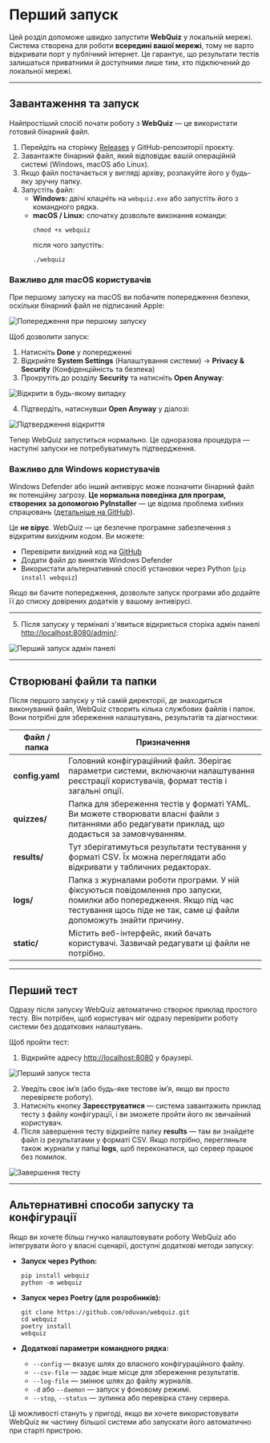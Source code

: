 # Перший запуск

Цей розділ допоможе швидко запустити **WebQuiz** у локальній мережі.
Система створена для роботи **всередині вашої мережі**, тому не варто відкривати порт у публічний інтернет. Це гарантує, що результати тестів залишаться приватними й доступними лише тим, хто підключений до локальної мережі.

---

## Завантаження та запуск

Найпростіший спосіб почати роботу з **WebQuiz** — це використати готовий бінарний файл.

1. Перейдіть на сторінку [Releases](https://github.com/oduvan/webquiz/releases) у GitHub-репозиторії проєкту.
2. Завантажте бінарний файл, який відповідає вашій операційній системі (Windows, macOS або Linux).
3. Якщо файл постачається у вигляді архіву, розпакуйте його у будь-яку зручну папку.
4. Запустіть файл:
   - **Windows:** двічі клацніть на `webquiz.exe` або запустіть його з командного рядка.
   - **macOS / Linux:** спочатку дозвольте виконання команди:
     ```
     chmod +x webquiz
     ```
     після чого запустіть:
     ```
     ./webquiz
     ```

### Важливо для macOS користувачів

При першому запуску на macOS ви побачите попередження безпеки, оскільки бінарний файл не підписаний Apple:

![Попередження при першому запуску](../imgs/mac_first_launch.png)

Щоб дозволити запуск:

1. Натисніть **Done** у попередженні
2. Відкрийте **System Settings** (Налаштування системи) → **Privacy & Security** (Конфіденційність та безпека)
3. Прокрутіть до розділу **Security** та натисніть **Open Anyway**:

![Відкрити в будь-якому випадку](../imgs/mac_open_anyway.png)

4. Підтвердіть, натиснувши **Open Anyway** у діалозі:

![Підтвердження відкриття](../imgs/mac_open_anyway_2.png)

Тепер WebQuiz запуститься нормально. Це одноразова процедура — наступні запуски не потребуватимуть підтвердження.

### Важливо для Windows користувачів

Windows Defender або інший антивірус може позначити бінарний файл як потенційну загрозу. **Це нормальна поведінка для програм, створених за допомогою PyInstaller** — це відома проблема хибних спрацювань ([детальніше на GitHub](https://github.com/pyinstaller/pyinstaller/issues/6754)).

Це **не вірус**. WebQuiz — це безпечне програмне забезпечення з відкритим вихідним кодом. Ви можете:
- Перевірити вихідний код на [GitHub](https://github.com/oduvan/webquiz)
- Додати файл до винятків Windows Defender
- Використати альтернативний спосіб установки через Python (`pip install webquiz`)

Якщо ви бачите попередження, дозвольте запуск програми або додайте її до списку довірених додатків у вашому антивірусі.

---

5. Після запуску у терміналі з'явиться відкриється сторіка адмін панелі [http://localhost:8080/admin/](http://localhost:8080/admin/):

![Перший запуск адмін панелі](../imgs/first_admin.png)

---

## Створювані файли та папки

Після першого запуску у тій самій директорії, де знаходиться виконуваний файл, WebQuiz створить кілька службових файлів і папок. Вони потрібні для збереження налаштувань, результатів та діагностики:

| Файл / папка | Призначення |
|---------------|--------------|
| **config.yaml** | Головний конфігураційний файл. Зберігає параметри системи, включаючи налаштування реєстрації користувачів, формат тестів і загальні опції. |
| **quizzes/** | Папка для збереження тестів у форматі YAML. Ви можете створювати власні файли з питаннями або редагувати приклад, що додається за замовчуванням. |
| **results/** | Тут зберігатимуться результати тестування у форматі CSV. Їх можна переглядати або відкривати у табличних редакторах. |
| **logs/** | Папка з журналами роботи програми. У ній фіксуються повідомлення про запуски, помилки або попередження. Якщо під час тестування щось піде не так, саме ці файли допоможуть знайти причину. |
| **static/** | Містить веб-інтерфейс, який бачать користувачі. Зазвичай редагувати ці файли не потрібно. |

---

## Перший тест

Одразу після запуску WebQuiz автоматично створює приклад простого тесту.
Він потрібен, щоб користувач міг одразу перевірити роботу системи без додаткових налаштувань.

Щоб пройти тест:

1. Відкрийте адресу [http://localhost:8080](http://localhost:8080) у браузері.

![Перший запуск теста](../imgs/reg_default_test.png)

2. Уведіть своє ім’я (або будь-яке тестове ім’я, якщо ви просто перевіряєте роботу).
3. Натисніть кнопку **Зареєструватися** — система завантажить приклад тесту з файлу конфігурації, і ви зможете пройти його як звичайний користувач.
4. Після завершення тесту відкрийте папку **results** — там ви знайдете файл із результатами у форматі CSV. Якщо потрібно, перегляньте також журнали у папці **logs**, щоб переконатися, що сервер працює без помилок.

![Завершення тесту](../imgs/reg_default_test.png)

---

## Альтернативні способи запуску та конфігурації

Якщо ви хочете більш гнучко налаштовувати роботу WebQuiz або інтегрувати його у власні сценарії, доступні додаткові методи запуску:

- **Запуск через Python:**
  ```
  pip install webquiz
  python -m webquiz
  ```

- **Запуск через Poetry (для розробників):**
  ```
  git clone https://github.com/oduvan/webquiz.git
  cd webquiz
  poetry install
  webquiz
  ```

- **Додаткові параметри командного рядка:**
  - `--config` — вказує шлях до власного конфігураційного файлу.
  - `--csv-file` — задає інше місце для збереження результатів.
  - `--log-file` — змінює шлях до файлу журналів.
  - `-d` або `--daemon` — запуск у фоновому режимі.
  - `--stop`, `--status` — зупинка або перевірка стану сервера.

Ці можливості стануть у пригоді, якщо ви хочете використовувати WebQuiz як частину більшої системи або запускати його автоматично при старті пристрою.

